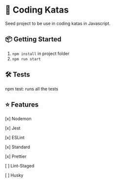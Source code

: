 # 🚀 Coding Katas

Seed project to be use in coding katas in Javascript.

## 📦 Getting Started

1. <code>npm install</code> in project folder
2. <code>npm run start</code>

## 🛠️ Tests

npm test: runs all the tests

## ⭐️ Features

[x] Nodemon

[x] Jest

[x] ESLint

[x] Standard

[x] Prettier

[ ] Lint-Staged

[ ] Husky
